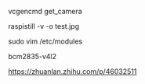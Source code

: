  vcgencmd get_camera
 
 raspistill -v -o test.jpg
 
 
 sudo vim /etc/modules
 
 bcm2835-v4l2

https://zhuanlan.zhihu.com/p/46032511
